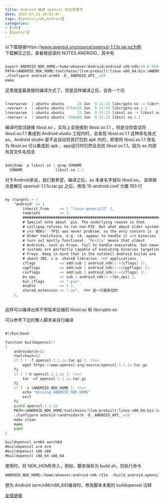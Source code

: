 ```yaml
---
title: Android 编译 openssl 的注意事项
date: 2022-07-21 10:01:47
tags: [openssl,ndk,Android]
categories:
- [ndk]
- [openssl]
---
```


<!--more-->


以下载链接https://www.openssl.org/source/openssl-1.1.1o.tar.gz为例<br>
下载解压之后，查看根目录的 NOTES.ANDROID，其中有

```asm

export ANDROID_NDK_HOME=/home/whoever/Android/android-sdk/ndk/20.0.5594570
PATH=$ANDROID_NDK_HOME/toolchains/llvm/prebuilt/linux-x86_64/bin:$ANDROID_NDK_HOME/toolchains/arm-linux-androideabi-4.9/prebuilt/linux-x86_64/bin:$PATH
./Configure android-arm64 -D__ANDROID_API__=29
make

```

这里就是最直接的编译方式了。但是这样编译之后，会有一个坑<br>

```asm

lrwxrwxrwx  1 ubuntu ubuntu      16 Jun  9 21:23 libcrypto.so -> libcrypto.so.1.1
-rwxrwxr-x  1 ubuntu ubuntu 2754216 Jun  9 21:23 libcrypto.so.1.1
lrwxrwxrwx  1 ubuntu ubuntu      13 Jun  9 21:23 libssl.so -> libssl.so.1.1
-rwxrwxr-x  1 ubuntu ubuntu  596600 Jun  9 21:23 libssl.so.1.1

```

编译时尝试链接 libssl.so ，实际上会链接到 libssl.so.1.1 ，但是当你尝试将 libssl.so.1.1 集成到 Android studio 工程内时，会发现 libssl.so.1.1 这种命名格式so，Android studio 是不会自动将其打包到 apk 内的，即使将 libssl.so.1.1 改名为 libssl.so 可以集成到 apk ，app运行时仍然会去找 libssl.so.1.1。因为 so 内部有其文件名信息

```asm

$objdump -p libssl.so | grep SONAME
  SONAME               libssl.so.1.1

```

对于Android来说，我们更希望，编译之后，so 本身名字就叫 libssl.so。
具体做法是解压 openssl-1.1.1o.tar.gz 之后，修改 15-android.conf
大概 193 行

```asm

my %targets = (
    "android" => {
        inherit_from     => [ "linux-generic32" ],
        template         => 1,
        ################################################################
        # Special note about -pie. The underlying reason is that
        # Lollipop refuses to run non-PIE. But what about older systems
        # and NDKs? -fPIC was never problem, so the only concern is -pie.
        # Older toolchains, e.g. r4, appear to handle it and binaries
        # turn out mostly functional. "Mostly" means that oldest
        # Androids, such as Froyo, fail to handle executable, but newer
        # systems are perfectly capable of executing binaries targeting
        # Froyo. Keep in mind that in the nutshell Android builds are
        # about JNI, i.e. shared libraries, not applications.
        cflags           => add(sub { android_ndk()->{cflags} }),
        cppflags         => add(sub { android_ndk()->{cppflags} }),
        cxxflags         => add(sub { android_ndk()->{cflags} }),
        bn_ops           => sub { android_ndk()->{bn_ops} },
        bin_cflags       => "-pie",
        enable           => [ ],
        shared_extension => ".so",  ### 这一行是新加的
    },
    
```

这样可以编译出来不带版本后缀的 libssl.so 和 libcrypto.so

可以参考下边的懒人脚本来自行编译

```asm

#!/bin/bash

function buildopenssl()
{
    androidarch=$1
    toolchain=$2
    if [ ! -f openssl-1.1.1o.tar.gz ]; then
        wget https://www.openssl.org/source/openssl-1.1.1o.tar.gz
    fi
    if [ !-d openssl-1.1.1o ]; then
        tar -xf openssl-1.1.1o.tar.gz
    fi
    if [ -z $ANDROID_NDK_HOME ]; then
        echo "missing ANDROID_NDK_HOME"
        exit
    fi
    pushd openssl-1.1.1o
    PATH=$ANDROID_NDK_HOME/toolchains/llvm/prebuilt/linux-x86_64/bin:$ANDROID_NDK_HOME/toolchains/${toolchain}-linux-androideabi-4.9/prebuilt/linux-x86_64/bin:$PATH
    ./Configure android-$androidarch -D__ANDROID_API__=26
    make clean
    make
    popd
}

buildopenssl arm64 aarch64
#buildopenssl arm arm
#buildopenssl x86 x86
#buildopenssl x86_64 x86_64


```

使用时，将 NDK_HOME传入，例如，脚本保存为 build.sh，则执行命令

```asm
ANDROID_NDK_HOME=/home/whoever/android-ndk-r21e ./build_android_openssl.sh


```

想为 Android (arm/x86/x86_64)编译时，修改脚本末尾的 buildopenssl 注释

[友情链接](https://www.cnblogs.com/SupperMary/p/16361303.html?share_token=D86811DE-FA19-49BF-A4AB-B50D1D50C467&tt_from=copy_link&utm_source=copy_link&utm_medium=toutiao_ios&utm_campaign=client_share)